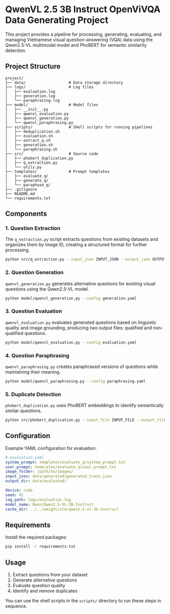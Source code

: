 # QwenVL 2.5 3B Instruct OpenViVQA Data Generating Project

This project provides a pipeline for processing, generating, evaluating, and managing Vietnamese visual question-answering (VQA) data using the Qwen2.5-VL multimodal model and PhoBERT for semantic similarity detection.

## Project Structure

```
project/
├── data/                   # Data storage directory
├── logs/                   # Log files
│   ├── evaluation.log
│   ├── generation.log
│   └── paraphrasing.log
├── model/                  # Model files
│   ├── __init__.py
│   ├── qwenvl_evaluation.py
│   ├── qwenvl_generation.py
│   └── qwenvl_paraphrasing.py
├── scripts/                # Shell scripts for running pipelines
│   ├── deduplication.sh
│   ├── evaluation.sh
│   ├── extract_q.sh
│   ├── generation.sh
│   └── paraphrasing.sh
├── src/                    # Source code
│   ├── phobert_duplication.py
│   ├── q_extraction.py
│   └── utils.py
├── templates/              # Prompt templates
│   ├── evaluate_q/
│   ├── generate_q/
│   └── paraphase_q/
├── .gitignore
├── README.md
└── requirements.txt
```

## Components

### 1. Question Extraction

The `q_extraction.py` script extracts questions from existing datasets and organizes them by image ID, creating a structured format for further processing.

```bash
python src/q_extraction.py --input_json INPUT_JSON --output_json OUTPUT_JSON
```

### 2. Question Generation

`qwenvl_generation.py` generates alternative questions for existing visual questions using the Qwen2.5-VL model.

```bash
python model/qwenvl_generation.py --config generation.yaml
```

### 3. Question Evaluation

`qwenvl_evaluation.py` evaluates generated questions based on linguistic quality and image grounding, producing two output files: qualified and non-qualified questions.

```bash
python model/qwenvl_evaluation.py --config evaluation.yaml
```

### 4. Question Paraphrasing

`qwenvl_paraphrasing.py` creates paraphrased versions of questions while maintaining their meaning.

```bash
python model/qwenvl_paraphrasing.py --config paraphrasing.yaml
```

### 5. Duplicate Detection

`phobert_duplication.py` uses PhoBERT embeddings to identify semantically similar questions.

```bash
python src/phobert_duplication.py --input_file INPUT_FILE --output_file OUTPUT_FILE --threshold 0.9
```

## Configuration

Example YAML configuration for evaluation:

```yaml
# evaluation.yaml
system_prompt: templates/evaluate_q/system_prompt.txt
user_prompt: templates/evaluate_q/user_prompt.txt
image_folder: /path/to/images/
input_json: data/generated/generated_train.json
output_dir: data/evaluated/

device: cuda
seed: 42
log_path: logs/evaluation.log
model_name: Qwen/Qwen2.5-VL-3B-Instruct
cache_dir: ../../weight/vlm/qwen2.5-vl-3b-instruct
```

## Requirements

Install the required packages:

```bash
pip install -r requirements.txt
```
## Usage

1. Extract questions from your dataset
2. Generate alternative questions
3. Evaluate question quality
4. Identify and remove duplicates

You can use the shell scripts in the `scripts/` directory to run these steps in sequence.
